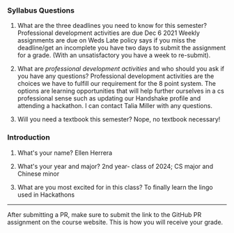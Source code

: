 ### Syllabus Questions
1. What are the three deadlines you need to know for this semester?
    Professional development activities are due Dec 6 2021
    Weekly assignments are due on Weds
    Late policy says if you miss the deadline/get an incomplete you have two days to submit the assignment for a grade. (With an unsatisfactory you have a week to re-submit).

2. What are *professional development activities* and who should you ask if you have any questions?
    Professional development activities are the choices we have to fulfill our requirement for the 8 point system. The options are learning opportunities that will help further ourselves in a cs professional sense such as updating our Handshake profile and attending a hackathon. I can contact Talia Miller with any questions. 

3. Will you need a textbook this semester?
    Nope, no textbook necessary!

### Introduction
1. What's your name?
    Ellen Herrera

2. What's your year and major?
    2nd year- class of 2024; CS major and Chinese minor

3. What are you most excited for in this class?
    To finally learn the lingo used in Hackathons

---
After submitting a PR, make sure to submit the link to the GitHub PR assignment on the course website. This is how you will receive your grade.
